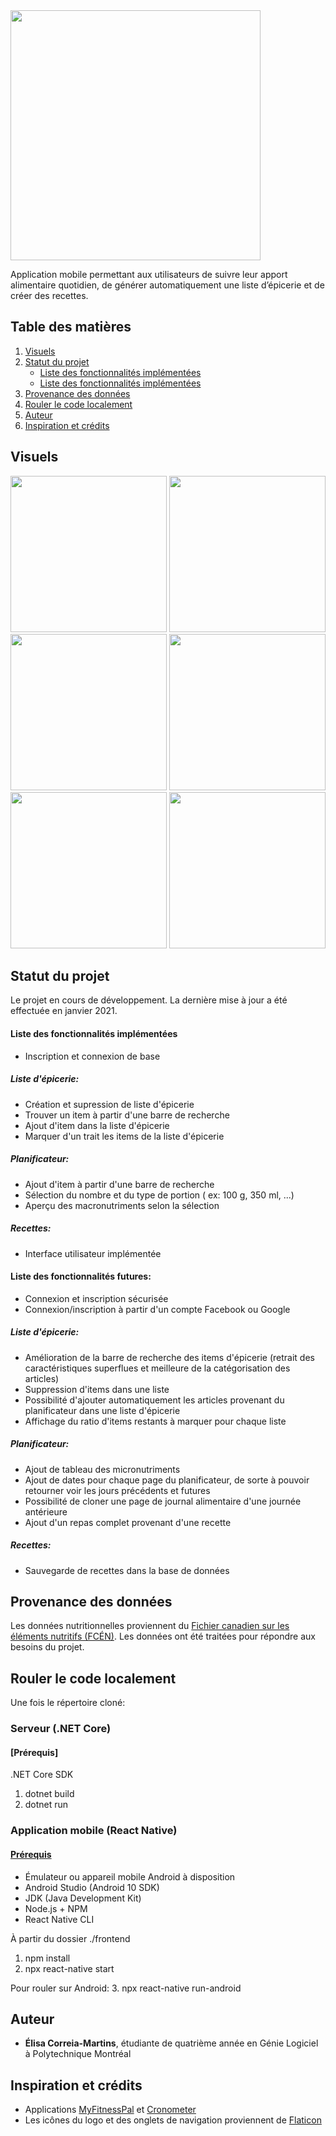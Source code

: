 <img src="images/logo2.png" width="400">

Application mobile permettant aux utilisateurs de suivre leur apport alimentaire quotidien, de générer automatiquement une liste d’épicerie et de créer des recettes.

## Table des matières
1. [Visuels](#visuels)
2. [Statut du projet](#statut-du-projet)
    * [Liste des fonctionnalités implémentées](#liste-des-fonctionnalités-implémentées)
    * [Liste des fonctionnalités implémentées](#liste-des-fonctionnalités-futures)
3. [Provenance des données](#provenance-des-données)
4. [Rouler le code localement](#rouler-le-code-localement)
5. [Auteur](#auteur)
6. [Inspiration et crédits](#inspiration-et-crédits)
## Visuels
<div>
<img src="images/login_page.jpg" width="250">
<img src="images/recipe.jpg" width="250">
<img src="images/recipe_list.jpg" width="250">
<img src="images/journal.jpg" width="250">
<img src="images/search_page.jpg" width="250">
<img src="images/grocery_items.jpg" width="250">
</div>

## Statut du projet

Le projet en cours de développement. La dernière mise à jour a été effectuée en janvier 2021.

#### Liste des fonctionnalités implémentées
- Inscription et connexion de base

##### Liste d'épicerie:
- Création et supression de liste d'épicerie
- Trouver un item à partir d'une barre de recherche
- Ajout d'item dans la liste d'épicerie
- Marquer d'un trait les items de la liste d'épicerie

##### Planificateur:
- Ajout d'item à partir d'une barre de recherche
- Sélection du nombre et du type de portion ( ex: 100 g, 350 ml, ...)
- Aperçu des macronutriments selon la sélection

##### Recettes:
- Interface utilisateur implémentée 

#### Liste des fonctionnalités futures:
- Connexion et inscription sécurisée
- Connexion/inscription à partir d'un compte Facebook ou Google

##### Liste d'épicerie:
- Amélioration de la barre de recherche des items d'épicerie (retrait des caractéristiques superflues et meilleure de la catégorisation des articles)
- Suppression d'items dans une liste
- Possibilité d'ajouter automatiquement les articles provenant du planificateur dans une liste d'épicerie
- Affichage du ratio d'items restants à marquer pour chaque liste

##### Planificateur:
- Ajout de tableau des micronutriments
- Ajout de dates pour chaque page du planificateur, de sorte à pouvoir retourner voir les jours précédents et futures
- Possibilité de cloner une page de journal alimentaire d'une journée antérieure
- Ajout d'un repas complet provenant d'une recette

##### Recettes:
- Sauvegarde de recettes dans la base de données

## Provenance des données

Les données nutritionnelles proviennent du [Fichier canadien sur les éléments nutritifs (FCÉN)](https://www.canada.ca/fr/sante-canada/services/aliments-nutrition/saine-alimentation/donnees-nutritionnelles.html). Les données ont été traitées pour répondre aux besoins du projet.

## Rouler le code localement

Une fois le répertoire cloné:

### Serveur (.NET Core)

#### [Prérequis]
.NET Core SDK

1. dotnet build
2. dotnet run

### Application mobile (React Native)

#### [Prérequis](reactnative.dev/docs/environment-setup)
- Émulateur ou appareil mobile Android à disposition
- Android Studio (Android 10 SDK)
- JDK (Java Development Kit)
- Node.js + NPM
- React Native CLI

À partir du dossier ./frontend
1. npm install
2. npx react-native start

Pour rouler sur Android:
3. npx react-native run-android

## Auteur

* **Élisa Correia-Martins**, étudiante de quatrième année en Génie Logiciel à Polytechnique Montréal

## Inspiration et crédits

* Applications [MyFitnessPal](https://www.myfitnesspal.com/fr/) et [Cronometer](https://cronometer.com/)
* Les icônes du logo et des onglets de navigation proviennent de [Flaticon](https://www.flaticon.com/)
